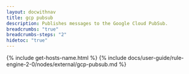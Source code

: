 ```yaml
---
layout: docwithnav
title: gcp pubsub
description: Publishes messages to the Google Cloud PubSub.
breadcrumbs: "true"
breadcrumbs-steps: "2"
hidetoc: "true"
---
```


{% include get-hosts-name.html %}
{% include docs/user-guide/rule-engine-2-0/nodes/external/gcp-pubsub.md %}
